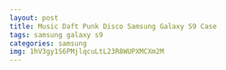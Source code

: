 ```yaml
---
layout: post
title: Music Daft Punk Disco Samsung Galaxy S9 Case
tags: samsung galaxy s9
categories: samsung
img: 1hV3gy1S6PMjlqcuLtL23R8WUPXMCXm2M
---
```

